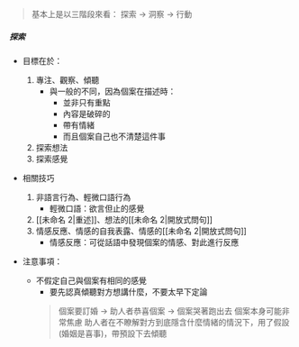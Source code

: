 
>基本上是以三階段來看：
> 探索 -> 洞察 -> 行動

##### 探索
- 目標在於：
	1. 專注、觀察、傾聽
		- 與一般的不同，因為個案在描述時：
			- 並非只有重點
			- 內容是破碎的
			- 帶有情緒
			- 而且個案自己也不清楚這件事
	2. 探索想法
	3. 探索感覺

- 相關技巧
	1. 非語言行為、輕微口語行為
		- 輕微口語：欲言但止的感覺
	2. [[未命名 2|重述]]、想法的[[未命名 2|開放式問句]]
	3. 情感反應、情感的自我表露、情感的[[未命名 2|開放式問句]]
		- 情感反應：可從話語中發現個案的情感、對此進行反應
- 注意事項：
	- 不假定自己與個案有相同的感覺
		- 要先認真傾聽對方想講什麼，不要太早下定論
		> 個案要訂婚 -> 助人者恭喜個案 -> 個案哭著跑出去
		> 個案本身可能非常焦慮
		> 助人者在不瞭解對方到底隱含什麼情緒的情況下，用了假設 (婚姻是喜事)，帶預設下去傾聽